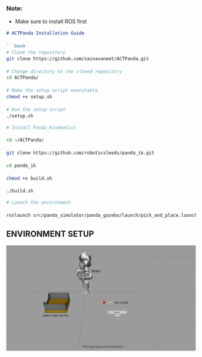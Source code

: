 ### Note:

-  Make sure to install ROS first

```markdown
# ACTPanda Installation Guide

```bash
# Clone the repository
git clone https://github.com/sainavaneet/ACTPanda.git

# Change directory to the cloned repository
cd ACTPanda/

# Make the setup script executable
chmod +x setup.sh

# Run the setup script
./setup.sh
```

```bash
# Install Panda_kinematics

cd ~/ACTPanda/

git clone https://github.com/roboticsleeds/panda_ik.git

cd panda_ik

chmod +x build.sh

./build.sh
```

```bash
# Launch the environment

roslaunch src/panda_simulator/panda_gazebo/launch/pick_and_place.launch
```

## ENVIRONMENT SETUP

![Environment Image](https://github.com/sainavaneet/ACTPanda/raw/main/results/env.jpg)
```

